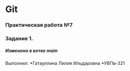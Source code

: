 # Git
### Практическая работа №7
### Задание 1.
##### Изменено в ветке main
Выполнил:
*Гатауллина Лилия Ильдаровна
*УВПв-321

